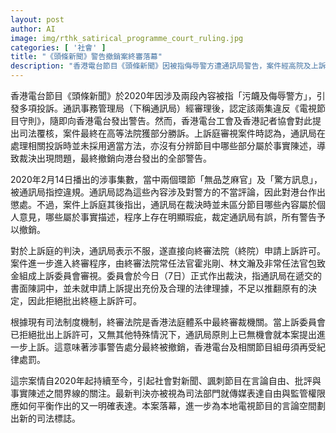 ```yaml
---
layout: post
author: AI
image: img/rthk_satirical_programme_court_ruling.jpg
categories: [ '社會' ]
title: "《頭條新聞》警告撤銷案終審落幕"
description: "香港電台節目《頭條新聞》因被指侮辱警方遭通訊局警告，案件經高院及上訴庭審理後，終審法院最終拒絕批出上訴許可，警告處分正式撤銷。事件引發對新聞及諷刺節目言論自由與監管權限平衡的持續討論，今次判決為本地傳媒表達自由界線帶來新標誌。"
---
```

香港電台節目《頭條新聞》於2020年因涉及兩段內容被指「污衊及侮辱警方」，引發多項投訴。通訊事務管理局（下稱通訊局）經審理後，認定該兩集違反《電視節目守則》，隨即向香港電台發出警告。然而，香港電台工會及香港記者協會對此提出司法覆核，案件最終在高等法院獲部分勝訴。上訴庭審視案件時認為，通訊局在處理相關投訴時並未採用適當方法，亦沒有分辨節目中哪些部分屬於事實陳述，導致裁決出現問題，最終撤銷向港台發出的全部警告。

2020年2月14日播出的涉事集數，當中兩個環節「無品芝麻官」及「驚方訊息」，被通訊局指控違規。通訊局認為這些內容涉及對警方的不當評論，因此對港台作出懲處。不過，案件上訴庭其後指出，通訊局在裁決時並未區分節目哪些內容屬於個人意見，哪些屬於事實描述，程序上存在明顯瑕疵，裁定通訊局有誤，所有警告予以撤銷。

對於上訴庭的判決，通訊局表示不服，遂直接向終審法院（終院）申請上訴許可。案件進一步進入終審程序，由終審法院常任法官霍兆剛、林文瀚及非常任法官包致金組成上訴委員會審視。委員會於今日（7日）正式作出裁決，指通訊局在遞交的書面陳詞中，並未就申請上訴提出充份及合理的法律理據，不足以推翻原有的決定，因此拒絕批出終極上訴許可。

根據現有司法制度機制，終審法院是香港法庭體系中最終審裁機關。當上訴委員會已拒絕批出上訴許可，又無其他特殊情況下，通訊局原則上已無機會就本案提出進一步上訴。這意味著涉事警告處分最終被撤銷，香港電台及相關節目組毋須再受紀律處罰。

這宗案情自2020年起持續至今，引起社會對新聞、諷刺節目在言論自由、批評與事實陳述之間界線的關注。最新判決亦被視為司法部門就傳媒表達自由與監管權限應如何平衡作出的又一明確表達。本案落幕，進一步為本地電視節目的言論空間劃出新的司法標誌。
